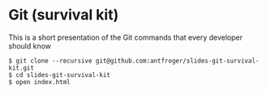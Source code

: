 # Git (survival kit)

This is a short presentation of the Git commands that every developer should know

    $ git clone --recursive git@github.com:antfroger/slides-git-survival-kit.git
    $ cd slides-git-survival-kit
    $ open index.html

